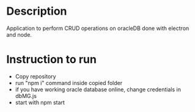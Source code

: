 # Description
Application to perform CRUD operations on oracleDB done with electron and node.

# Instruction to run
- Copy repository
- run "npm i" command inside copied folder
- if you have working oracle database online, change credentials in dbMG.js
- start with npm start
